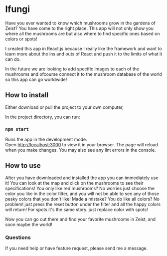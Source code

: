 # Ifungi


Have you ever wanted to know which mushrooms grow in the gardens of Zeist? You have come to the right place. This app will not only show you where all the mushrooms are but also where to find specific ones based on colors or spots!

I created this app in React.js because I really like the framework and want to learn more about the ins and outs of React and push it to the limits of what it can do.

In the future we are looking to add specific images to each of the mushrooms and ofcourse connect it to the mushroom database of the world so this app can go worldwide!

## How to install

Either download or pull the project to your own computer,

In the project directory, you can run:
### `npm start`
Runs the app in the development mode.\
Open [http://localhost:3000](http://localhost:3000) to view it in your browser.
The page will reload when you make changes.
You may also see any lint errors in the console.

## How to use

After you have downloaded and installed the app you can immediately use it! You can look at the map and click on the mushrooms to see their specifications!
You only like red mushrooms? No worries just choose the color you like in the color filter, and you will not be able to see any of those pesky colors that you don't like! Made a mistake? You do like all colors? No problem! just press the reset button under the filter and all the happy colors will return! For spots it's the same story. just replace color with spots!

Now you can go out there and find your favorite mushrooms in Zeist, and soon maybe the world!

### Questions

If you need help or have feature request, please send me a message.

